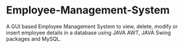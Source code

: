 # Employee-Management-System
A GUI based Employee Management System to view, delete, modify or insert employee details in a database using JAVA AWT, JAVA Swing packages and MySQL.
